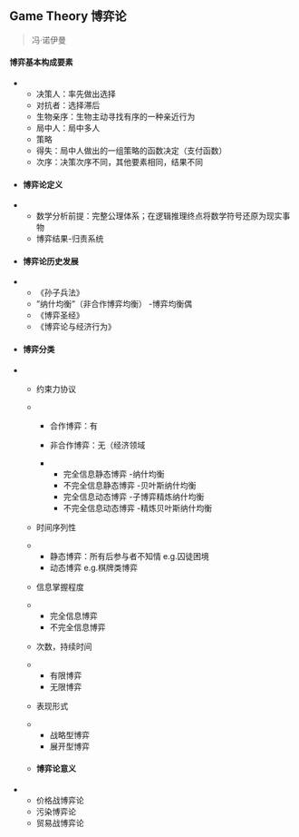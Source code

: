 ## Game Theory 博弈论

> 冯·诺伊曼

#### 	博弈基本构成要素

- - 决策人：率先做出选择
  - 对抗者：选择滞后
  - 生物亲序：生物主动寻找有序的一种亲近行为
  - 局中人：局中多人
  - 策略
  - 得失：局中人做出的一组策略的函数决定（支付函数）
  - 次序：决策次序不同，其他要素相同，结果不同

- #### 博弈论定义

- - 数学分析前提：完整公理体系；在逻辑推理终点将数学符号还原为现实事物
  - 博弈结果-归责系统

- #### 博弈论历史发展

- - 《孙子兵法》
  - ”纳什均衡”（非合作博弈均衡） -博弈均衡偶
  - 《博弈圣经》
  - 《博弈论与经济行为》

- #### 博弈分类

- - 约束力协议

  - - 合作博弈：有

    - 非合作博弈：无（经济领域

    - - 完全信息静态博弈 -纳什均衡
      - 不完全信息静态博弈 -贝叶斯纳什均衡
      - 完全信息动态博弈 -子博弈精炼纳什均衡
      - 不完全信息动态博弈 -精炼贝叶斯纳什均衡

  - 时间序列性

  - - 静态博弈：所有后参与者不知情 e.g.囚徒困境
    - 动态博弈 e.g.棋牌类博弈

  - 信息掌握程度

  - - 完全信息博弈
    - 不完全信息博弈

  - 次数，持续时间

  - - 有限博弈
    - 无限博弈

  - 表现形式

  - - 战略型博弈
    - 展开型博弈

  - #### 博弈论意义

- - 价格战博弈论
  - 污染博弈论
  - 贸易战博弈论